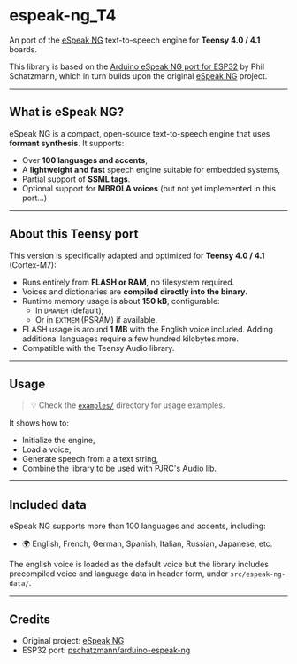 # espeak-ng_T4

An port of the [eSpeak NG](https://github.com/espeak-ng/espeak-ng) text-to-speech engine for **Teensy 4.0 / 4.1** boards.

This library is based on the [Arduino eSpeak NG port for ESP32](https://github.com/pschatzmann/arduino-espeak-ng) by Phil Schatzmann, which in turn builds upon the original [eSpeak NG](https://github.com/espeak-ng/espeak-ng) project.

---

## What is eSpeak NG?

eSpeak NG is a compact, open-source text-to-speech engine that uses **formant synthesis**. It supports:
- Over **100 languages and accents**,
- A **lightweight and fast** speech engine suitable for embedded systems,
- Partial support of **SSML tags**. 
- Optional support for **MBROLA voices** (but not yet implemented in this port...)

---

## About this Teensy port

This version is specifically adapted and optimized for **Teensy 4.0 / 4.1** (Cortex-M7):

- Runs entirely from **FLASH or RAM**, no filesystem required.
- Voices and dictionaries are **compiled directly into the binary**.
- Runtime memory usage is about **150 kB**, configurable:
  - In `DMAMEM` (default),
  - Or in `EXTMEM` (PSRAM) if available.
- FLASH usage is around **1 MB** with the English voice included. Adding additional languages require a few hundred kilobytes more. 
- Compatible with the Teensy Audio library.

---

## Usage

> 💡 Check the [`examples/`](examples/) directory for usage examples.

It shows how to:
- Initialize the engine,
- Load a voice,
- Generate speech from a a text string,
- Combine the library to be used with PJRC's Audio lib. 

---

## Included data

eSpeak NG supports more than 100 languages and accents, including:
- 🌍 English, French, German, Spanish, Italian, Russian, Japanese, etc.

The english voice is loaded as the default voice but the library includes precompiled voice and language data in header form, under `src/espeak-ng-data/`.


---

## Credits

- Original project: [eSpeak NG](https://github.com/espeak-ng/espeak-ng)
- ESP32 port: [pschatzmann/arduino-espeak-ng](https://github.com/pschatzmann/arduino-espeak-ng)
